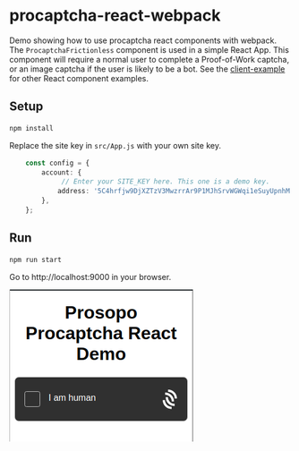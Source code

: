 # procaptcha-react-webpack

Demo showing how to use procaptcha react components with webpack. The `ProcaptchaFrictionless` component is used in a
simple React App. This component will require a normal user to complete a Proof-of-Work captcha, or an image captcha if
the user is likely to be a bot. See
the [client-example](https://github.com/prosopo/captcha/blob/87631d223796264cd168bf06d5e149aa0ca2f5e9/demos/client-example/src/App.tsx#L222-L227)
for other React component examples.

## Setup

```bash
npm install
```

Replace the site key in `src/App.js` with your own site key.

```typescript
    const config = {
        account: {
             // Enter your SITE_KEY here. This one is a demo key.
            address: '5C4hrfjw9DjXZTzV3MwzrrAr9P1MJhSrvWGWqi1eSuyUpnhM',
        },
    };
```

## Run

```bash
npm run start
```

Go to http://localhost:9000 in your browser.

![demo](demo.png)
